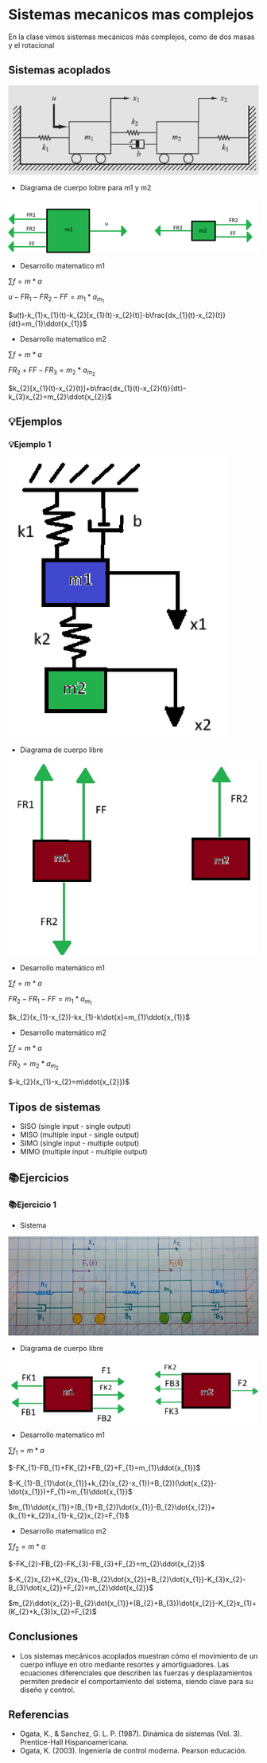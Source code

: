 # Sistemas mecanicos mas complejos
En la clase vimos sistemas mecánicos más complejos, como de dos masas y el rotacional

## Sistemas acoplados

![Sistema](https://github.com/Santi24Garcia/APUNTES/blob/main/IMAGENES/SistemaAcoplado.png)

- Diagrama de cuerpo lobre para m1 y m2

![Sistema](https://github.com/Santi24Garcia/APUNTES/blob/main/IMAGENES/DIA2M.png)

- Desarrollo matematico m1

$\sum f = m*a$

$u-FR_{1}-FR_{2}-FF=m_{1}*a_{m_{1}}$

$u(t)-k_{1}x_{1}(t)-k_{2}[x_{1}(t)-x_{2}(t)]-b\frac{dx_{1}(t)-x_{2}(t)}{dt}=m_{1}\ddot{x_{1}}$

- Desarrollo matematico m2

$\sum f = m*a$

$FR_{2}+FF-FR_{3}=m_{2}*a_{m_{2}}$

$k_{2}[x_{1}(t)-x_{2}(t)]+b\frac{dx_{1}(t)-x_{2}(t)}{dt}-k_{3}x_{2}=m_{2}\ddot{x_{2}}$

## 💡Ejemplos

### 💡Ejemplo 1

![Sistema](https://github.com/Santi24Garcia/APUNTES/blob/main/IMAGENES/EJE1.png)

- Diagrama de cuerpo libre

![Sistema](https://github.com/Santi24Garcia/APUNTES/blob/main/IMAGENES/EJE2.png)

- Desarrollo matemático m1

$\sum f = m*a$

$FR_{2}-FR_{1}-FF=m_{1}*a_{m_{1}}$

$k_{2}(x_{1}-x_{2})-kx_{1}-k\dot{x}=m_{1}\ddot{x_{1}}$

- Desarrollo matemático m2

$\sum f = m*a$

$FR_{2}=m_{2}*a_{m_{2}}$

$-k_{2}(x_{1}-x_{2}=m\ddot{x_{2}})$


## Tipos de sistemas

- SISO (single input - single output)
- MISO (multiple input - single output)
- SIMO (single input - multiple output)
- MIMO (multiple input - multiple output)


## 📚Ejercicios

### 📚Ejercicio 1

- Sistema

![Sistema](https://github.com/Santi24Garcia/APUNTES/blob/main/IMAGENES/EJER1.png)

- Diagrama de cuerpo libre

![Sistema](https://github.com/Santi24Garcia/APUNTES/blob/main/IMAGENES/ModelEJER1.png)

- Desarrollo matematico m1

$\sum f_{1} = m*a$

$-FK_{1}-FB_{1}+FK_{2}+FB_{2}+F_{1}=m_{1}\ddot{x_{1}}$

$-K_{1}-B_{1}\dot{x_{1}}+k_{2}(x_{2}-x_{1})+B_{2})(\dot{x_{2}}-\dot{x_{1}})+F_{1}=m_{1}\ddot{x_{1}}$

$m_{1}\ddot{x_{1}}+(B_{1}+B_{2})\dot{x_{1}}-B_{2}\dot{x_{2}}+(k_{1}+k_{2})x_{1}-k_{2}x_{2}=F_{1}$


- Desarrollo matematico m2

$\sum f_{2} = m*a$

$-FK_{2}-FB_{2}-FK_{3}-FB_{3}+F_{2}=m_{2}\ddot{x_{2}}$

$-K_{2}x_{2}+K_{2}x_{1}-B_{2}\dot{x_{2}}+B_{2}\dot{x_{1}}-K_{3}x_{2}-B_{3}\dot{x_{2}}+F_{2}=m_{2}\ddot{x_{2}}$

$m_{2}\ddot{x_{2}}-B_{2}\dot{x_{1}}+(B_{2}+B_{3})\dot{x_{2}}-K_{2}x_{1}+(K_{2}+k_{3})x_{2}=F_{2}$



## Conclusiones 

- Los sistemas mecánicos acoplados muestran cómo el movimiento de un cuerpo influye en otro mediante resortes y amortiguadores. Las ecuaciones diferenciales que describen las fuerzas y desplazamientos permiten predecir el comportamiento del sistema, siendo clave para su diseño y control.

## Referencias 

- Ogata, K., & Sanchez, G. L. P. (1987). Dinámica de sistemas (Vol. 3). Prentice-Hall Hispanoamericana.
- Ogata, K. (2003). Ingeniería de control moderna. Pearson educación.

